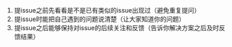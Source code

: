 1. 提issue之前先看看是不是已有类似的issue出现过（避免重复提问）  
2. 提issue时能把自己遇到的问题说清楚（让大家知道你的问题）  
3. 提issue之后能够保持对issue的后续关注和反馈（告诉你解决方案之后及时反馈结果）

